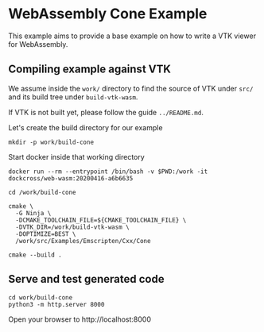 # WebAssembly Cone Example

This example aims to provide a base example on how to write a VTK viewer for
WebAssembly.

## Compiling example against VTK

We assume inside the `work/` directory to find the source of VTK under `src/`
and its build tree under `build-vtk-wasm`.

If VTK is not built yet, please follow the guide `../README.md`.

Let's create the build directory for our example

```
mkdir -p work/build-cone
```

Start docker inside that working directory

```
docker run --rm --entrypoint /bin/bash -v $PWD:/work -it dockcross/web-wasm:20200416-a6b6635

cd /work/build-cone

cmake \
  -G Ninja \
  -DCMAKE_TOOLCHAIN_FILE=${CMAKE_TOOLCHAIN_FILE} \
  -DVTK_DIR=/work/build-vtk-wasm \
  -DOPTIMIZE=BEST \
  /work/src/Examples/Emscripten/Cxx/Cone

cmake --build .
```

## Serve and test generated code

```
cd work/build-cone
python3 -m http.server 8000
```

Open your browser to http://localhost:8000
